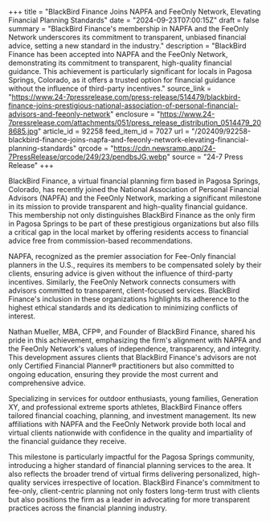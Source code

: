 +++
title = "BlackBird Finance Joins NAPFA and FeeOnly Network, Elevating Financial Planning Standards"
date = "2024-09-23T07:00:15Z"
draft = false
summary = "BlackBird Finance's membership in NAPFA and the FeeOnly Network underscores its commitment to transparent, unbiased financial advice, setting a new standard in the industry."
description = "BlackBird Finance has been accepted into NAPFA and the FeeOnly Network, demonstrating its commitment to transparent, high-quality financial guidance. This achievement is particularly significant for locals in Pagosa Springs, Colorado, as it offers a trusted option for financial guidance without the influence of third-party incentives."
source_link = "https://www.24-7pressrelease.com/press-release/514479/blackbird-finance-joins-prestigious-national-association-of-personal-financial-advisors-and-feeonly-network"
enclosure = "https://www.24-7pressrelease.com/attachments/051/press_release_distribution_0514479_208685.jpg"
article_id = 92258
feed_item_id = 7027
url = "/202409/92258-blackbird-finance-joins-napfa-and-feeonly-network-elevating-financial-planning-standards"
qrcode = "https://cdn.newsramp.app/24-7PressRelease/qrcode/249/23/pendbsJG.webp"
source = "24-7 Press Release"
+++

<p>BlackBird Finance, a virtual financial planning firm based in Pagosa Springs, Colorado, has recently joined the National Association of Personal Financial Advisors (NAPFA) and the FeeOnly Network, marking a significant milestone in its mission to provide transparent and high-quality financial guidance. This membership not only distinguishes BlackBird Finance as the only firm in Pagosa Springs to be part of these prestigious organizations but also fills a critical gap in the local market by offering residents access to financial advice free from commission-based recommendations.</p><p>NAPFA, recognized as the premier association for Fee-Only financial planners in the U.S., requires its members to be compensated solely by their clients, ensuring advice is given without the influence of third-party incentives. Similarly, the FeeOnly Network connects consumers with advisors committed to transparent, client-focused services. BlackBird Finance's inclusion in these organizations highlights its adherence to the highest ethical standards and its dedication to minimizing conflicts of interest.</p><p>Nathan Mueller, MBA, CFP®, and Founder of BlackBird Finance, shared his pride in this achievement, emphasizing the firm's alignment with NAPFA and the FeeOnly Network's values of independence, transparency, and integrity. This development assures clients that BlackBird Finance's advisors are not only Certified Financial Planner® practitioners but also committed to ongoing education, ensuring they provide the most current and comprehensive advice.</p><p>Specializing in services for outdoor enthusiasts, young families, Generation XY, and professional extreme sports athletes, BlackBird Finance offers tailored financial coaching, planning, and investment management. Its new affiliations with NAPFA and the FeeOnly Network provide both local and virtual clients nationwide with confidence in the quality and impartiality of the financial guidance they receive.</p><p>This milestone is particularly impactful for the Pagosa Springs community, introducing a higher standard of financial planning services to the area. It also reflects the broader trend of virtual firms delivering personalized, high-quality services irrespective of location. BlackBird Finance's commitment to fee-only, client-centric planning not only fosters long-term trust with clients but also positions the firm as a leader in advocating for more transparent practices across the financial planning industry.</p>